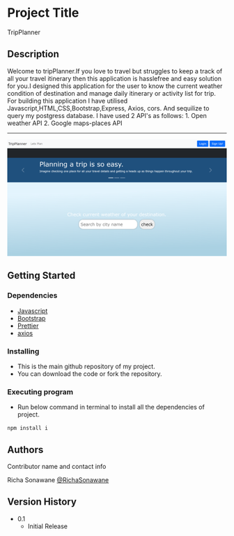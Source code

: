 # Project Title

TripPlanner

## Description

Welcome to tripPlanner.If you love to travel but struggles to keep a track of all your travel itinerary then this application is hasslefree and easy solution for you.I designed this application for the user to know the current weather condition of destination and manage daily itinerary or activity list for trip.
    For building this application I have utilised Javascript,HTML,CSS,Bootstrap,Express, Axios, cors. And sequilize to query my postgress database.
    I have used 2 API's as follows:
    1. Open weather API
    2. Google maps-places API

<hr>
<a href="https://github.com/RichaSonawane/CapstoneTripPlanner.git"><img src="public\Images\landingPage.png" width="550px">
</a>


## Getting Started

### Dependencies

- <a href="https://developer.mozilla.org/bm/docs/Web/JavaScript">Javascript</a>
- <a href="https://getbootstrap.com/">Bootstrap</a>
- <a href="https://github.com/prettier/prettier">Prettier</a>
- <a href="https://cdn.jsdelivr.net/npm/axios/dist/axios.min.js">axios</a>


### Installing

* This is the main github repository of my project.
* You can download the code or fork the repository.

### Executing program

* Run below command in terminal to install all the dependencies of project.
```
npm install i
```

## Authors

Contributor name and contact info

Richa Sonawane 
[@RichaSonawane](www.linkedin.com/in/richa-sonawane)

## Version History

* 0.1
    * Initial Release


